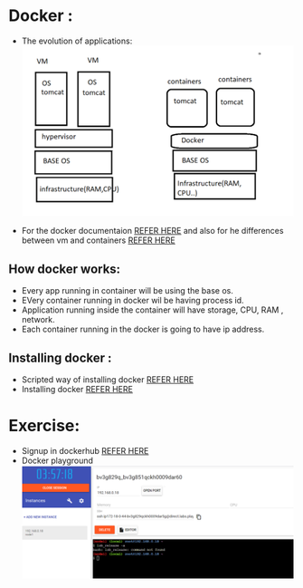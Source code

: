 # Docker :
 * The evolution of applications:
 ![preview](../images/Docker1.png)

* For the docker documentaion [REFER HERE](https://docs.docker.com/) and also for he differences between vm and containers [REFER HERE](https://docs.docker.com/get-started/)

## How docker works:
* Every app running in container will be using the base os.
* EVery container running in docker wil be having process id.
* Application running inside the container will have storage, CPU, RAM , network.
* Each container running in the docker is going to have ip address.

## Installing docker :
* Scripted way of installing docker [REFER HERE](https://get.docker.com/)
* Installing docker [REFER HERE](https://docs.docker.com/engine/install/ubuntu/)

# Exercise:
* Signup in dockerhub [REFER HERE](https://docs.docker.com/engine/install/ubuntu/)
* Docker playground     
 ![preview](../images/Docker2.png)